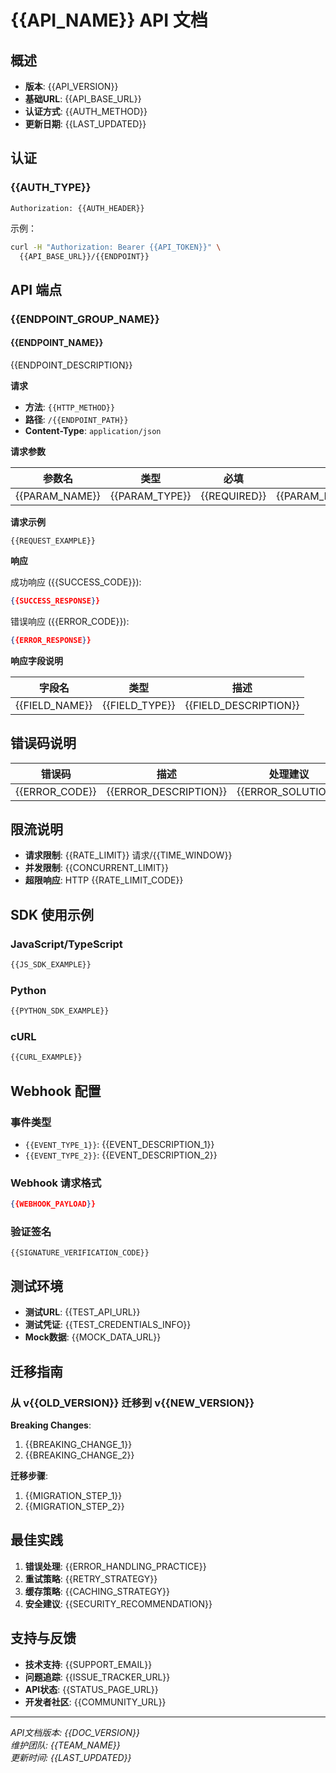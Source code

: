 # {{API_NAME}} API 文档

## 概述
- **版本**: {{API_VERSION}}
- **基础URL**: {{API_BASE_URL}}
- **认证方式**: {{AUTH_METHOD}}
- **更新日期**: {{LAST_UPDATED}}

## 认证

### {{AUTH_TYPE}}
```http
Authorization: {{AUTH_HEADER}}
```

示例：
```bash
curl -H "Authorization: Bearer {{API_TOKEN}}" \
  {{API_BASE_URL}}/{{ENDPOINT}}
```

## API 端点

### {{ENDPOINT_GROUP_NAME}}

#### {{ENDPOINT_NAME}}
{{ENDPOINT_DESCRIPTION}}

**请求**
- **方法**: `{{HTTP_METHOD}}`
- **路径**: `/{{ENDPOINT_PATH}}`
- **Content-Type**: `application/json`

**请求参数**

| 参数名 | 类型 | 必填 | 描述 |
|-------|------|-----|------|
| {{PARAM_NAME}} | {{PARAM_TYPE}} | {{REQUIRED}} | {{PARAM_DESCRIPTION}} |

**请求示例**
```{{REQUEST_LANGUAGE}}
{{REQUEST_EXAMPLE}}
```

**响应**

成功响应 ({{SUCCESS_CODE}}):
```json
{{SUCCESS_RESPONSE}}
```

错误响应 ({{ERROR_CODE}}):
```json
{{ERROR_RESPONSE}}
```

**响应字段说明**

| 字段名 | 类型 | 描述 |
|-------|------|------|
| {{FIELD_NAME}} | {{FIELD_TYPE}} | {{FIELD_DESCRIPTION}} |

## 错误码说明

| 错误码 | 描述 | 处理建议 |
|-------|------|---------|
| {{ERROR_CODE}} | {{ERROR_DESCRIPTION}} | {{ERROR_SOLUTION}} |

## 限流说明

- **请求限制**: {{RATE_LIMIT}} 请求/{{TIME_WINDOW}}
- **并发限制**: {{CONCURRENT_LIMIT}}
- **超限响应**: HTTP {{RATE_LIMIT_CODE}}

## SDK 使用示例

### JavaScript/TypeScript
```javascript
{{JS_SDK_EXAMPLE}}
```

### Python
```python
{{PYTHON_SDK_EXAMPLE}}
```

### cURL
```bash
{{CURL_EXAMPLE}}
```

## Webhook 配置

### 事件类型
- `{{EVENT_TYPE_1}}`: {{EVENT_DESCRIPTION_1}}
- `{{EVENT_TYPE_2}}`: {{EVENT_DESCRIPTION_2}}

### Webhook 请求格式
```json
{{WEBHOOK_PAYLOAD}}
```

### 验证签名
```{{LANGUAGE}}
{{SIGNATURE_VERIFICATION_CODE}}
```

## 测试环境

- **测试URL**: {{TEST_API_URL}}
- **测试凭证**: {{TEST_CREDENTIALS_INFO}}
- **Mock数据**: {{MOCK_DATA_URL}}

## 迁移指南

### 从 v{{OLD_VERSION}} 迁移到 v{{NEW_VERSION}}

**Breaking Changes**:
1. {{BREAKING_CHANGE_1}}
2. {{BREAKING_CHANGE_2}}

**迁移步骤**:
1. {{MIGRATION_STEP_1}}
2. {{MIGRATION_STEP_2}}

## 最佳实践

1. **错误处理**: {{ERROR_HANDLING_PRACTICE}}
2. **重试策略**: {{RETRY_STRATEGY}}
3. **缓存策略**: {{CACHING_STRATEGY}}
4. **安全建议**: {{SECURITY_RECOMMENDATION}}

## 支持与反馈

- **技术支持**: {{SUPPORT_EMAIL}}
- **问题追踪**: {{ISSUE_TRACKER_URL}}
- **API状态**: {{STATUS_PAGE_URL}}
- **开发者社区**: {{COMMUNITY_URL}}

---

*API文档版本: {{DOC_VERSION}}*  
*维护团队: {{TEAM_NAME}}*  
*更新时间: {{LAST_UPDATED}}*